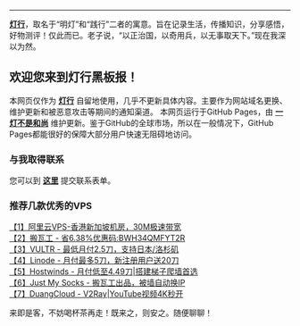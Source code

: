 ----------
[**灯行**](https://iyideng.com)，取名于“明灯”和“践行”二者的寓意。旨在记录生活，传播知识，分享感悟，好物测评！仅此而已。老子说，“以正治国，以奇用兵，以无事取天下。”现在我深以为然。

欢迎您来到灯行黑板报！
----------

本网页仅作为 [**灯行**](https://iyideng.com) 自留地使用，几乎不更新具体内容。主要作为网站域名更换、维护更新和被恶意攻击等期间的通知渠道。 本网页运行于GitHub Pages，由 [**一灯不是和尚**](https://iyideng.com) 维护更新。鉴于GitHub的全球市场，所以在一般情况下，GitHub Pages都能很好的保障大部分用户快速无阻碍地访问。

### 与我取得联系

您可以到 [**这里**](https://iyideng.com/about/contact) 提交联系表单。

### 推荐几款优秀的VPS

[【1】阿里云VPS-香港新加坡机房，30M极速带宽](https://iyideng.com/essay/vps/aliyun-simple-application-server-hongkong-singapore-vps.html)   
[【2】搬瓦工 - 省6.38%优惠码:BWH34QMFYT2R](https://iyideng.com/essay/vps/bandwagonhost-vps-register-buy-and-btpanel-lnmp-built-tutorial.html)   
[【3】VULTR - 最低月付2.5刀，支持日本/洛杉矶](https://goto.iyideng.com/Vultr4F)   
[【4】Linode - 月付最多5刀，新注册用户送20刀](https://iyideng.com/essay/vps/linode-vps.html)   
[【5】Hostwinds - 月付低至4.49刀|搭建梯子爬墙首选](https://iyideng.com/essay/vps/hostwinds.html)   
[【6】Just My Socks - 搬瓦工出品，被墙自动换IP](https://iyideng.com/truth/cgfw/banwagonhost-just-my-socks-website-buy-ss.html)   
[【7】DuangCloud -  V2Ray|YouTube视频4K秒开](https://iyideng.com/truth/cgfw/duangcloud-v2ray-buy-register-and-using-tutorial.html)   

来即是客，不妨喝杯茶再走！既来之，则安之。随便聊聊！
